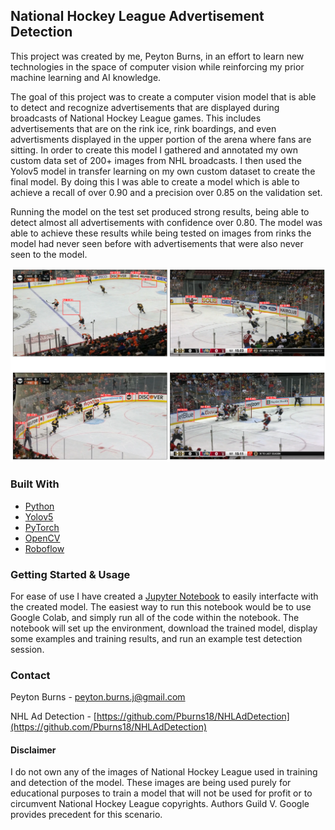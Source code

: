 ## National Hockey League Advertisement Detection

This project was created by me, Peyton Burns, in an effort to learn new technologies in the space of computer vision while reinforcing my prior machine learning and AI knowledge.

The goal of this project was to create a computer vision model that is able to detect and recognize advertisements that are displayed during broadcasts of National Hockey League games. 
This includes advertisements that are on the rink ice, rink boardings, and even advertisments displayed in the upper portion of the arena where fans are sitting. 
In order to create this model I gathered and annotated my own custom data set of 200+ images from NHL broadcasts. I then used the Yolov5 model in transfer learning on my own custom dataset
to create the final model. By doing this I was able to create a model which is able to achieve a recall of over 0.90 and a precision over 0.85 on the validation set.

Running the model on the test set produced strong results, being able to detect almost all advertisements with confidence over 0.80. The model was able to achieve these results
while being tested on images from rinks the model had never seen before with advertisements that were also never seen to the model.

![alt text](https://github.com/Pburns18/NHLAdDetection/blob/main/AdDetections.png)

### Built With

* [Python](https://www.python.org/)
* [Yolov5](https://github.com/ultralytics/yolov5)
* [PyTorch](https://pytorch.org/)
* [OpenCV](https://opencv.org/)
* [Roboflow](https://roboflow.com/)

### Getting Started & Usage
For ease of use I have created a [Jupyter Notebook](https://github.com/Pburns18/NHLAdDetection/blob/main/NHLAdDetectionInterface.ipynb) to easily interfacte with the created model. The easiest way to run this notebook would be to use Google Colab, and simply run all of the code within the notebook. The notebook will set up the environment, download 
the trained model, display some examples and training results, and run an example test detection session.

### Contact
Peyton Burns - peyton.burns.j@gmail.com

NHL Ad Detection - [https://github.com/Pburns18/NHLAdDetection](https://github.com/Pburns18/NHLAdDetection)

#### Disclaimer
I do not own any of the images of National Hockey League used in training and detection of the model. These images are being used purely for educational purposes 
to train a model that will not be used for profit or to circumvent National Hockey League copyrights. Authors Guild V. Google provides precedent for this scenario. 
